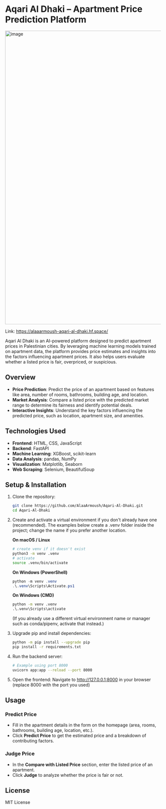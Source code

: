 # Aqari Al Dhaki – Apartment Price Prediction Platform
<img width="1918" height="950" alt="image" src="https://github.com/user-attachments/assets/3f1048f6-217c-4cde-9858-1d9e99c4d1b2" />

Link: https://alaaarmoush-aqari-al-dhaki.hf.space/

Aqari Al Dhaki is an AI-powered platform designed to predict apartment prices in Palestinian cities. By leveraging machine learning models trained on apartment data, the platform provides price estimates and insights into the factors influencing apartment prices. It also helps users evaluate whether a listed price is fair, overpriced, or suspicious.

## Overview
- **Price Prediction**: Predict the price of an apartment based on features like area, number of rooms, bathrooms, building age, and location.  
- **Market Analysis**: Compare a listed price with the predicted market range to determine its fairness and identify potential deals.  
- **Interactive Insights**: Understand the key factors influencing the predicted price, such as location, apartment size, and amenities.

## Technologies Used
- **Frontend**: HTML, CSS, JavaScript  
- **Backend**: FastAPI  
- **Machine Learning**: XGBoost, scikit-learn  
- **Data Analysis**: pandas, NumPy  
- **Visualization**: Matplotlib, Seaborn  
- **Web Scraping**: Selenium, BeautifulSoup

## Setup & Installation

1. Clone the repository:
   ```bash
   git clone https://github.com/AlaaArmoush/Aqari-Al-Dhaki.git
   cd Aqari-Al-Dhaki
   ```

2. Create and activate a virtual environment if you don't already have one (recommended).
   The examples below create a .venv folder inside the project; change the name if you prefer another location.

   **On macOS / Linux**
   ```bash
   # create venv if it doesn't exist
   python3 -m venv .venv
   # activate
   source .venv/bin/activate
   ```

   **On Windows (PowerShell)**
   ```powershell
   python -m venv .venv
   .\.venv\Scripts\Activate.ps1
   ```

   **On Windows (CMD)**
   ```cmd
   python -m venv .venv
   .\.venv\Scripts\activate
   ```

   (If you already use a different virtual environment name or manager such as conda/pipenv, activate that instead.)

3. Upgrade pip and install dependencies:
   ```bash
   python -m pip install --upgrade pip
   pip install -r requirements.txt
   ```

4. Run the backend server:
   ```bash
   # Example using port 8000
   uvicorn app:app --reload --port 8000
   ```

5. Open the frontend:
   Navigate to http://127.0.0.1:8000 in your browser
   (replace 8000 with the port you used)

## Usage

### Predict Price
- Fill in the apartment details in the form on the homepage (area, rooms, bathrooms, building age, location, etc.).
- Click **Predict Price** to get the estimated price and a breakdown of contributing factors.

### Judge Price
- In the **Compare with Listed Price** section, enter the listed price of an apartment.
- Click **Judge** to analyze whether the price is fair or not.

## License
MIT License
